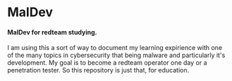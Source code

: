 # MalDev
#### MalDev for redteam studying.
I am using this a sort of way to document my learning expirience with one of the many topics in cybersecurity that being malware and particularly it's development.
My goal is to become a redteam operator one day or a penetration tester. So this repository is just that, for education.
